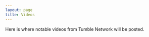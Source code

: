 ```yaml
---
layout: page
title: Videos
---
```

Here is where notable videos from Tumble Network will be posted. 
